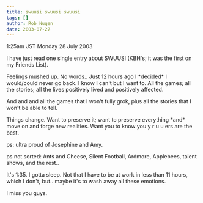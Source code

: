 ```yaml
---
title: swuusi swuusi swuusi
tags: []
author: Rob Nugen
date: 2003-07-27
---
```


<p class=date>1:25am JST Monday 28 July 2003</p>

<p>I have just read one single entry about SWUUSI (KBH's; it was the
first on my Friends List).</p>

<p>Feelings mushed up.  No words..  Just 12 hours ago I *decided* I
would/could never go back.  I know I can't but I want to.  All the
games; all the stories; all the lives positively lived and positively
affected.</p>

<p>And and and all the games that I won't fully grok, plus all the
stories that I won't be able to tell.</p>

<p>Things change.  Want to preserve it; want to preserve everything
*and* move on and forge new realities.   Want you to know you y r u u
ers are the best.</p>

<p>ps: ultra proud of Josephine and Amy.</p>

<p>ps not sorted: Ants and Cheese, Silent Football, Ardmore,
Applebees, talent shows, and the rest..</p>

<p>It's 1:35.  I gotta sleep.  Not that I have to be at work in less
than 11 hours, which I don't, but..  maybe it's to wash away all these
emotions.</p>

<p>I miss you guys.</p>
